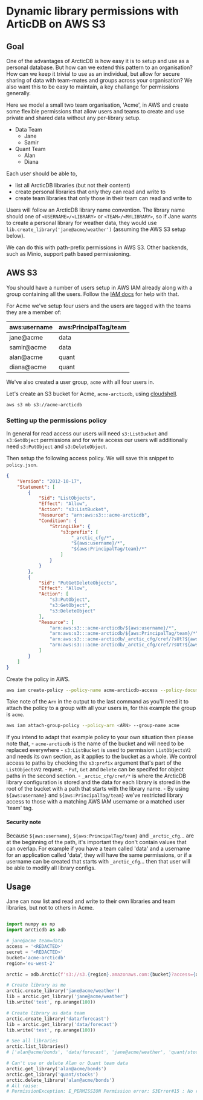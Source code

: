 # Dynamic library permissions with ArticDB on AWS S3

## Goal

One of the advantages of ArcticDB is how easy it is to setup and use as a personal database.  But how can we extend this pattern to an organisation?  How can we keep it trivial to use as an individual, but allow for secure sharing of data with team-mates and groups across your organisation?  We also want this to be easy to maintain, a key challange for permissions generally.

Here we model a small two team organisation, 'Acme', in AWS and create some flexible permissions that allow users and teams to create
and use private and shared data without any per-library setup.

- Data Team
    - Jane
    - Samir
- Quant Team
    - Alan
    - Diana

Each user should be able to, 

- list all ArcticDB libraries (but not their content)
- create personal libraries that only they can read and write to
- create team libraries that only those in their team can read and write to

Users will follow an ArcticDB library name convention.  The library name should one of `<USERNAME>/<LIBRARY>` or `<TEAM>/<MYLIBRARY>`, so if Jane wants to create a personal library for weather data, they would use `lib.create_library('jane@acme/weather')` (assuming the AWS S3 setup below).

We can do this with path-prefix permissions in AWS S3.  Other backends, such as Minio, support path based permissioning.

## AWS S3

You should have a number of users setup in AWS IAM already along with a group containing all the users.  Follow the [IAM docs](https://docs.aws.amazon.com/IAM/latest/UserGuide/getting-started.html) for help with that.

For Acme we've setup four users and the users are tagged with the teams they are a member of:

| aws:username | aws:PrincipalTag/team |
| ------------ | --------------------- |
| jane@acme    | data                  |
| samir@acme   | data                  |
| alan@acme    | quant                 |
| diana@acme   | quant                 |

We've also created a user group, `acme` with all four users in.

Let's create an S3 bucket for Acme, `acme-arcticdb`, using [cloudshell](https://console.aws.amazon.com/cloudshell/).
```sh
aws s3 mb s3://acme-arcticdb
```

### Setting up the permissions policy

In general for read access our users will need `s3:ListBucket` and `s3:GetObject` permissions and for write access our users will additionally need `s3:PutObject` and `s3:DeleteObject`.

Then setup the following access policy.  We will save this snippet to `policy.json`.
```json
{
    "Version": "2012-10-17",
    "Statement": [
        {
            "Sid": "ListObjects",
            "Effect": "Allow",
            "Action": "s3:ListBucket",
            "Resource": "arn:aws:s3:::acme-arcticdb",
            "Condition": {
                "StringLike": {
                    "s3:prefix": [
                        "_arctic_cfg/*",
                        "${aws:username}/*",
                        "${aws:PrincipalTag/team}/*"
                    ]
                }
            }
        },
        {
            "Sid": "PutGetDeleteObjects",
            "Effect": "Allow",
            "Action": [
                "s3:PutObject",
                "s3:GetObject",
                "s3:DeleteObject"
            ],
            "Resource": [
                "arn:aws:s3:::acme-arcticdb/${aws:username}/*",
                "arn:aws:s3:::acme-arcticdb/${aws:PrincipalTag/team}/*",
                "arn:aws:s3:::acme-arcticdb/_arctic_cfg/cref/?sUt?${aws:username}/*",
                "arn:aws:s3:::acme-arcticdb/_arctic_cfg/cref/?sUt?${aws:PrincipalTag/team}/*"
            ]
        }
    ]
}
```

Create the policy in AWS.
```sh
aws iam create-policy --policy-name acme-arcticdb-access --policy-document file://policy.json
```

Take note of the `Arn` in the output to the last command as you'll need it to attach the policy to a group
with all your users in, for this example the group is `acme`.
```sh
aws iam attach-group-policy --policy-arn <ARN> --group-name acme
```

If you intend to adapt that example policy to your own situation then please note that,
    - `acme-arcticdb` is the name of the bucket and will need to be replaced everywhere
    - `s3:ListBucket` is used to permission `ListObjectsV2` and needs its own section, as it applies to the bucket as a whole.  We control access to paths by checking the `s3:prefix` argument that's part of the `ListObjectsV2` request.
    - `Put`, `Get` and `Delete` can be specifed for object paths in the second section.
    - `_arctic_cfg/cref/*` is where the ArcticDB library configuration is stored and the data for each library is stored in the root of the bucket with a path that starts with the library name.
    - By using `${aws:username}` and `${aws:PrincipalTag/team}` we've restricted library access to those with a matching AWS IAM username or a matched user 'team' tag.

#### Security note

Because `${aws:username}`, `${aws:PrincipalTag/team}` and `_arctic_cfg`... are at the beginning of the path, it's important they don't contain values that can overlap. For example if you have a team called 'data' and a username for an application called 'data', they will have the same permissions, or if a username can be created that starts with `_arctic_cfg`... then that user will be able to modify all library configs.

## Usage

Jane can now list and read and write to their own libraries and team libraries, but not to others in Acme.

```python

import numpy as np
import arcticdb as adb

# jane@acme team=data
access = '<REDACTED>'
secret = '<REDACTED>'
bucket='acme-arcticdb'
region='eu-west-2'

arctic = adb.Arctic(f's3://s3.{region}.amazonaws.com:{bucket}?access={access}&secret={secret}')

# Create library as me
arctic.create_library('jane@acme/weather')
lib = arctic.get_library('jane@acme/weather')
lib.write('test', np.arange(100))

# Create library as data team
arctic.create_library('data/forecast')
lib = arctic.get_library('data/forecast')
lib.write('test', np.arange(100))

# See all libraries
arctic.list_libraries()
# ['alan@acme/bonds', 'data/forecast', 'jane@acme/weather', 'quant/stocks']

# Can't use or delete Alan or Quant team data
arctic.get_library('alan@acme/bonds')
arctic.get_library('quant/stocks')
arctic.delete_libraru('alan@acme/bonds')
# All raise:
# PermissionException: E_PERMISSION Permission error: S3Error#15 : No response body.
```